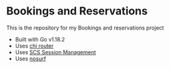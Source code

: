# Bookings and Reservations
This is the repository for my Bookings and reservations project

- Built with Go v1.18.2
- Uses [chi router](https://github.com/go-chi/chi)
- Uses [SCS Session Management](https://github.com/alexedwards/scs)
- Uses [nosurf](https://github.com/justinas/nosurf)